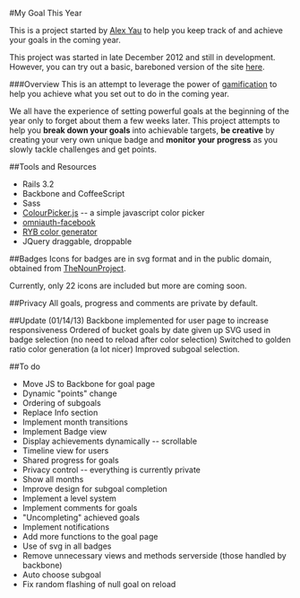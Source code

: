 #My Goal This Year

This is a project started by [Alex Yau](https://github.com/ayau) to help you keep track of and achieve your goals in the coming year.

This project was started in late December 2012 and still in development. However, you can try out a basic, bareboned version of the site [here](http://mygoalthisyear.herokuapp.com/).

###Overview
This is an attempt to leverage the power of [gamification](http://www.youtube.com/watch?v=lfBpsV1Hwqs) to help you achieve what you set out to do in the coming year. 

We all have the experience of setting powerful goals at the beginning of the year only to forget about them a few weeks later. This project attempts to help you __break down your goals__ into achievable targets, __be creative__ by creating your very own unique badge and __monitor your progress__ as you slowly tackle challenges and get points.

##Tools and Resources
* Rails 3.2
* Backbone and CoffeeScript
* Sass
* [ColourPicker.js](http://safalra.com/web-design/javascript/colour-picker/) -- a simple javascript color picker
* [omniauth-facebook](https://github.com/mkdynamic/omniauth-facebook)
* [RYB color generator](http://afriggeri.github.com/RYB/)
* JQuery draggable, droppable


##Badges
Icons for badges are in svg format and in the public domain, obtained from [TheNounProject](http://thenounproject.com/).

Currently, only 22 icons are included but more are coming soon.

##Privacy
All goals, progress and comments are private by default.

##Update (01/14/13)
    Backbone implemented for user page to increase responsiveness
    Ordered of bucket goals by date given up
    SVG used in badge selection (no need to reload after color selection)
    Switched to golden ratio color generation (a lot nicer)
    Improved subgoal selection.

##To do
* Move JS to Backbone for goal page
* Dynamic "points" change
* Ordering of subgoals
* Replace Info section
* Implement month transitions
* Implement Badge view
* Display achievements dynamically -- scrollable
* Timeline view for users
* Shared progress for goals
* Privacy control -- everything is currently private
* Show all months
* Improve design for subgoal completion
* Implement a level system
* Implement comments for goals
* "Uncompleting" achieved goals
* Implement notifications
* Add more functions to the goal page
* Use of svg in all badges
* Remove unnecessary views and methods serverside (those handled by backbone)
* Auto choose subgoal
* Fix random flashing of null goal on reload

